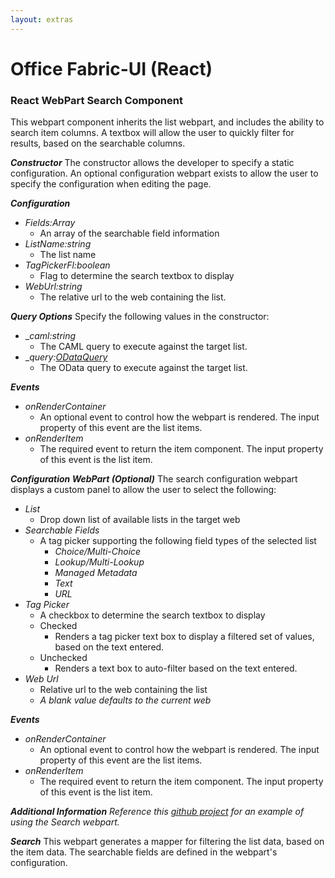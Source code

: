 ```yaml
---
layout: extras
---
```

# Office Fabric-UI (React)

### React WebPart Search Component

This webpart component inherits the list webpart, and includes the ability to search item columns. A textbox will allow the user to quickly filter for results, based on the searchable columns.

**_Constructor_**
The constructor allows the developer to specify a static configuration. An optional configuration webpart exists to allow the user to specify the configuration when editing the page.

**_Configuration_**
* _Fields:Array<FieldResult>_
    * An array of the searchable field information
* _ListName:string_
    * The list name
* _TagPickerFl:boolean_
    * Flag to determine the search textbox to display
* _WebUrl:string_
    * The relative url to the web containing the list.

**_Query Options_**
Specify the following values in the constructor:
* __caml:string_
    * The CAML query to execute against the target list.
* __query:[ODataQuery](/dev/odata)_
    * The OData query to execute against the target list.

**_Events_**
* _onRenderContainer_
    * An optional event to control how the webpart is rendered. The input property of this event are the list items.
* _onRenderItem_
    * The required event to return the item component. The input property of this event is the list item.

**_Configuration WebPart (Optional)_**
The search configuration webpart displays a custom panel to allow the user to select the following:
* _List_
    * Drop down list of available lists in the target web
* _Searchable Fields_
    * A tag picker supporting the following field types of the selected list
        * _Choice/Multi-Choice_
        * _Lookup/Multi-Lookup_
        * _Managed Metadata_
        * _Text_
        * _URL_
* _Tag Picker_
    * A checkbox to determine the search textbox to display
    * Checked
        * Renders a tag picker text box to display a filtered set of values, based on the text entered.
    * Unchecked
        * Renders a text box to auto-filter based on the text entered.
* _Web Url_
    * Relative url to the web containing the list
    * _A blank value defaults to the current web_

**_Events_**
* _onRenderContainer_
    * An optional event to control how the webpart is rendered. The input property of this event are the list items.
* _onRenderItem_
    * The required event to return the item component. The input property of this event is the list item.

**_Additional Information_**
_Reference this [github project](https://github.com/gunjandatta/sprest-webparts/tree/master/src/docView) for an example of using the Search webpart._

**_Search_**
This webpart generates a mapper for filtering the list data, based on the item data. The searchable fields are defined in the webpart's configuration.